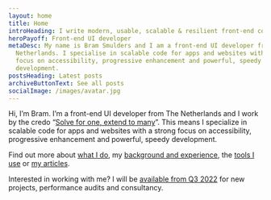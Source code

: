 ```yaml
---
layout: home
title: Home
introHeading: I write modern, usable, scalable & resilient front-end code
heroPayoff: Front-end UI developer
metaDesc: My name is Bram Smulders and I am a front-end UI developer from The
  Netherlands. I specialise in scalable code for apps and websites with a strong
  focus on accessibility, progressive enhancement and powerful, speedy
  development.
postsHeading: Latest posts
archiveButtonText: See all posts
socialImage: /images/avatar.jpg
---
```


Hi, I’m Bram. I’m a front-end UI developer from The Netherlands and I work by the credo “[Solve for one, extend to many](https://medium.com/@leannemdobson/solve-for-one-extend-to-many-inclusive-design-and-why-it-matters-48336f4641a0)”. This means I specialize in scalable code for apps and websites with a strong focus on accessibility, progressive enhancement and powerful, speedy development.

Find out more about [what I do](awesome/#heading-experience), my [background and experience](/awesome), the [tools I use](/using) or [my articles](#articles).

Interested in working with me? I will be <a href="/available" class="c-button  c-button--inline">available from Q3 2022</a> for new projects, performance audits and consultancy.
